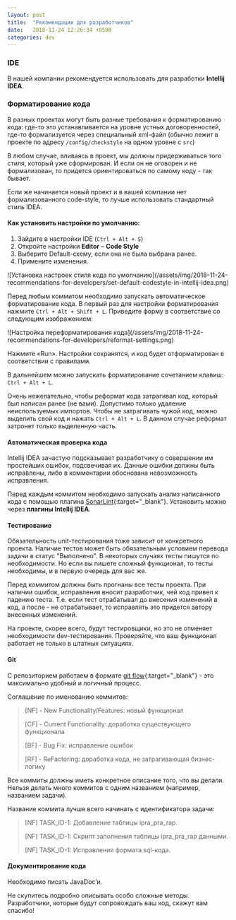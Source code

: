 ```yaml
---
layout: post
title:  "Рекомендации для разработчиков"
date:   2018-11-24 12:26:34 +0500
categories: dev
---
```


### IDE
В нашей компании рекомендуется использовать для разработки **Intellij IDEA**.

### Форматирование кода
В разных проектах могут быть разные требования к форматированию кода: где-то это устанавливается на уровне устных договоренностей, где-то формализуется через специальный xml-файл (обычно лежит в проекте по адресу `/config/checkstyle` на одном уровне с `src`)

В любом случае, вливаясь в проект, мы должны придерживаться того стиля, который уже сформирован. И если он не оговорен и не формализован, то придется ориентироваться по самому коду - так бывает.

Если же начинается новый проект и в вашей компании нет формализованного code-style, то лучше использовать стандартный стиль IDEA.

#### Как установить настройки по умолчанию:

1. Зайдите в настройки IDE (`Ctrl + Alt + S`)
2. Откройте настройки **Editor** – **Code Style**
3. Выберите Default-схему, если она не была выбрана ранее.
4. Примените изменения.

<div class="img_container">
![Установка настроек стиля кода по умолчанию](/assets/img/2018-11-24-recommendations-for-developers/set-default-codestyle-in-intellij-idea.png)
</div>


Перед любым коммитом необходимо запускать автоматическое форматирование кода. В первый раз для настройки форматирования нажмите `Ctrl + Alt + Shift + L`. Приведите форму в соответствие со следующим изображением:

<div class="img_container">
![Настройка переформатирования кода](/assets/img/2018-11-24-recommendations-for-developers/reformat-settings.png)
</div>

Нажмите «Run». Настройки сохранятся, и код будет отформатирован в соответствии с правилами.

В дальнейшем можно запускать форматирование сочетанием клавиш: `Ctrl + Alt + L`.

Очень нежелательно, чтобы реформат кода затрагивал код, который был написан ранее (не вами). Допустимо только удаление неиспользуемых импортов.
Чтобы не затрагивать чужой код, можно выделить свой код и нажать `Ctrl + Alt + L`. В данном случае реформат затронет только выделенную часть.



#### Автоматическая проверка кода
Intellij IDEA зачастую подсказывает разработчику о совершении им простейших ошибок, подсвечивая их. Данные ошибки должны быть исправлены, либо в комментарии обоснована невозможность исправления.

Перед каждым коммитом необходимо запускать анализ написанного кода с помощью плагина [SonarLint](https://www.sonarlint.org/intellij/){:target="_blank"}. Установить можно через **плагины Intellij IDEA**.



#### Тестирование
Обязательность unit-тестирования тоже зависит от конкретного проекта. Наличие тестов может быть обязательным условием перевода задачи в статус "Выполнено". В некоторых случаях тесты пишутся по необходимости. Но если вы пишете сложный функционал, то тесты необходимы, и в первую очередь для вас же.

Перед коммитом должны быть прогнаны все тесты проекта. При наличии ошибок, исправления вносит разработчик, чей код привел к падению теста. Т.е. если тест отрабатывал до внесения изменений в код, а после - не отрабатывает, то исправлять это придется автору внесенных изменений.

На проекте, скорее всего, будут тестировщики, но это не отменяет необходимости dev-тестирования. Проверяйте, что ваш функционал работает не только в штатных ситуациях.



#### Git
С репозиторием работаем в формате [git flow](https://danielkummer.github.io/git-flow-cheatsheet/index.ru_RU.html){:target="_blank"} - это максимально удобный и логичный процесс.

Соглашение по именованию коммитов:

> [NF] - New Functionality/Features: новый функционал
> 
> [CF] - Current Functionality: доработка существующего функционала
> 
> [BF] - Bug Fix: исправление ошибок
> 
> [RF] - ReFactoring: доработка кода, не затрагивающая бизнес-логику



Все коммиты должны иметь конкретное описание того, что вы делали. Нельзя делать много коммитов с одним названием (например, названием задачи).

Название коммита лучше всего начинать с идентификатора задачи:

> [NF] TASK_ID-1: Добавление таблицы ipra_pra_rap.
> 
> [NF] TASK_ID-1: Скрипт заполнения таблицы ipra_pra_rap данными.
> 
> [NF] TASK_ID-1: Исправления формата sql-кода.


#### Документирование кода
Необходимо писать JavaDoc’и.

Не скупитесь подробно описывать особо сложные методы. Разработчики, которые будут сопровождать ваш код, скажут вам спасибо!

